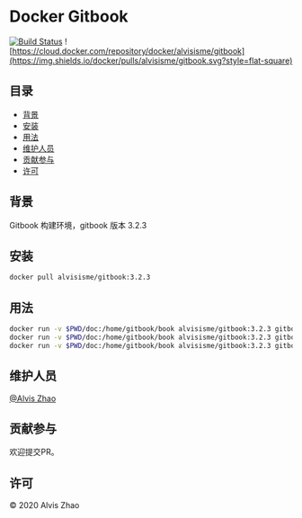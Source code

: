 # Docker Gitbook

[![Build Status](https://img.shields.io/travis/com/alvisisme/docker-gitbook?style=flat-square)](https://travis-ci.com/alvisisme/docker-gitbook) ![https://cloud.docker.com/repository/docker/alvisisme/gitbook](https://img.shields.io/docker/pulls/alvisisme/gitbook.svg?style=flat-square)

## 目录

- [背景](#背景)
- [安装](#安装)
- [用法](#用法)
- [维护人员](#维护人员)
- [贡献参与](#贡献参与)
- [许可](#许可)

## 背景

Gitbook 构建环境，gitbook 版本 3.2.3

## 安装

```bash
docker pull alvisisme/gitbook:3.2.3
```

## 用法

```bash
docker run -v $PWD/doc:/home/gitbook/book alvisisme/gitbook:3.2.3 gitbook init
docker run -v $PWD/doc:/home/gitbook/book alvisisme/gitbook:3.2.3 gitbook build
docker run -v $PWD/doc:/home/gitbook/book alvisisme/gitbook:3.2.3 gitbook pdf
```

## 维护人员

[@Alvis Zhao](https://github.com/alvisisme)

## 贡献参与

欢迎提交PR。

## 许可

© 2020 Alvis Zhao
